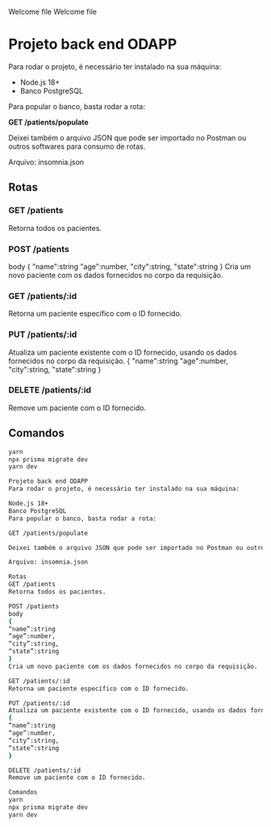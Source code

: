 Welcome file
Welcome file
# Projeto back end ODAPP

Para rodar o projeto, é necessário ter instalado na sua máquina:
- Node.js 18+
- Banco PostgreSQL

Para popular o banco, basta rodar a rota:

**GET /patients/populate**

Deixei também o arquivo JSON que pode ser importado no Postman ou outros softwares para consumo de rotas.

Arquivo: insomnia.json

## Rotas

### GET /patients

Retorna todos os pacientes.

### POST /patients
body
{
	"name":string
	"age":number,
	"city":string,
	"state":string
}
Cria um novo paciente com os dados fornecidos no corpo da requisição.

### GET /patients/:id

Retorna um paciente específico com o ID fornecido.

### PUT /patients/:id

Atualiza um paciente existente com o ID fornecido, usando os dados fornecidos no corpo da requisição.
{
	"name":string
	"age":number,
	"city":string,
	"state":string
}
### DELETE /patients/:id

Remove um paciente com o ID fornecido.

## Comandos

```bash
yarn
npx prisma migrate dev
yarn dev

Projeto back end ODAPP
Para rodar o projeto, é necessário ter instalado na sua máquina:

Node.js 18+
Banco PostgreSQL
Para popular o banco, basta rodar a rota:

GET /patients/populate

Deixei também o arquivo JSON que pode ser importado no Postman ou outros softwares para consumo de rotas.

Arquivo: insomnia.json

Rotas
GET /patients
Retorna todos os pacientes.

POST /patients
body
{
“name”:string
“age”:number,
“city”:string,
“state”:string
}
Cria um novo paciente com os dados fornecidos no corpo da requisição.

GET /patients/:id
Retorna um paciente específico com o ID fornecido.

PUT /patients/:id
Atualiza um paciente existente com o ID fornecido, usando os dados fornecidos no corpo da requisição.
{
“name”:string
“age”:number,
“city”:string,
“state”:string
}

DELETE /patients/:id
Remove um paciente com o ID fornecido.

Comandos
yarn
npx prisma migrate dev
yarn dev

